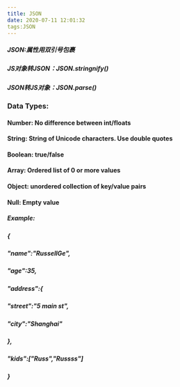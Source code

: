 ```yaml
---
title: JSON
date: 2020-07-11 12:01:32
tags:JSON
---
```


##### JSON:属性用双引号包裹

##### JS对象转JSON：JSON.stringnify()

##### JSON转JS对象：JSON.parse()



### Data Types:

#### Number: No difference between int/floats

#### String: String of Unicode characters. Use double quotes

#### Boolean: true/false

#### Array: Ordered list of 0 or more values

#### Object: unordered collection of key/value pairs

#### Null: Empty value



##### Example:

##### {

##### 		"name":"RussellGe",

##### 		"age":35,

##### 		"address":{

##### 				"street":"5 main st",

##### 				"city":"Shanghai"

##### 		},

##### 		"kids":["Russ","Russss"]

##### }

